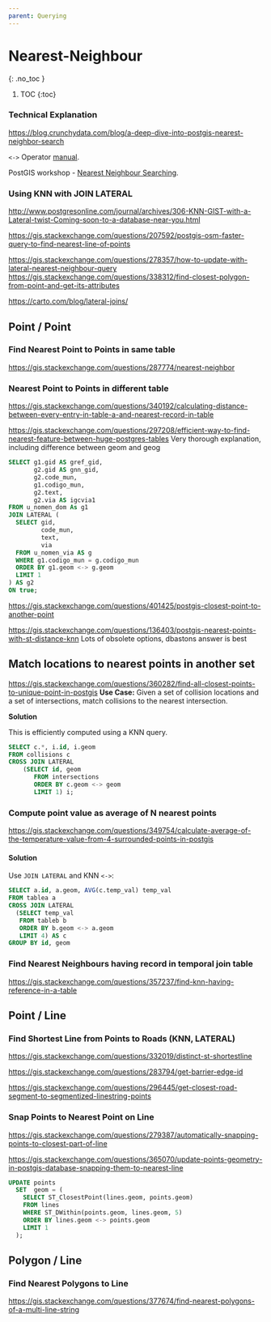 ```yaml
---
parent: Querying
---
```


# Nearest-Neighbour
{: .no_toc }

1. TOC
{:toc}

### Technical Explanation
<https://blog.crunchydata.com/blog/a-deep-dive-into-postgis-nearest-neighbor-search>

`<->` Operator [manual](https://postgis.net/docs/geometry_distance_knn.html).

PostGIS workshop - [Nearest Neighbour Searching](https://postgis.net/workshops/postgis-intro/knn.html).

### Using KNN with JOIN LATERAL
<http://www.postgresonline.com/journal/archives/306-KNN-GIST-with-a-Lateral-twist-Coming-soon-to-a-database-near-you.html>

<https://gis.stackexchange.com/questions/207592/postgis-osm-faster-query-to-find-nearest-line-of-points>

<https://gis.stackexchange.com/questions/278357/how-to-update-with-lateral-nearest-neighbour-query>
<https://gis.stackexchange.com/questions/338312/find-closest-polygon-from-point-and-get-its-attributes>

<https://carto.com/blog/lateral-joins/>



## Point / Point

### Find Nearest Point to Points in same table
<https://gis.stackexchange.com/questions/287774/nearest-neighbor>

### Nearest Point to Points in different table
<https://gis.stackexchange.com/questions/340192/calculating-distance-between-every-entry-in-table-a-and-nearest-record-in-table>

<https://gis.stackexchange.com/questions/297208/efficient-way-to-find-nearest-feature-between-huge-postgres-tables>
Very thorough explanation, including difference between geom and geog
```sql
SELECT g1.gid AS gref_gid,
       g2.gid AS gnn_gid,
       g2.code_mun,
       g1.codigo_mun,
       g2.text,
       g2.via AS igcvia1
FROM u_nomen_dom As g1
JOIN LATERAL (
  SELECT gid,
         code_mun,
         text,
         via
  FROM u_nomen_via AS g
  WHERE g1.codigo_mun = g.codigo_mun    
  ORDER BY g1.geom <-> g.geom
  LIMIT 1
) AS g2
ON true;
```

<https://gis.stackexchange.com/questions/401425/postgis-closest-point-to-another-point>

<https://gis.stackexchange.com/questions/136403/postgis-nearest-points-with-st-distance-knn>
Lots of obsolete options, dbastons answer is best

## Match locations to nearest points in another set

<https://gis.stackexchange.com/questions/360282/find-all-closest-points-to-unique-point-in-postgis>
**Use Case:** Given a set of collision locations and a set of intersections, match collisions to the nearest intersection.

**Solution**

This is efficiently computed using a KNN query.

```sql
SELECT c.*, i.id, i.geom
FROM collisions c 
CROSS JOIN LATERAL 
    (SELECT id, geom     
       FROM intersections    
       ORDER BY c.geom <-> geom     
       LIMIT 1) i;
```

### Compute point value as average of N nearest points
<https://gis.stackexchange.com/questions/349754/calculate-average-of-the-temperature-value-from-4-surrounded-points-in-postgis>

#### Solution
Use `JOIN LATERAL` and KNN `<->`:
```sql
SELECT a.id, a.geom, AVG(c.temp_val) temp_val
FROM tablea a
CROSS JOIN LATERAL
  (SELECT temp_val
   FROM tableb b
   ORDER BY b.geom <-> a.geom
   LIMIT 4) AS c
GROUP BY id, geom
```

### Find Nearest Neighbours having record in temporal join table 
<https://gis.stackexchange.com/questions/357237/find-knn-having-reference-in-a-table>

## Point / Line

### Find Shortest Line from Points to Roads (KNN, LATERAL)
<https://gis.stackexchange.com/questions/332019/distinct-st-shortestline>

<https://gis.stackexchange.com/questions/283794/get-barrier-edge-id>

<https://gis.stackexchange.com/questions/296445/get-closest-road-segment-to-segmentized-linestring-points>

### Snap Points to Nearest Point on Line
<https://gis.stackexchange.com/questions/279387/automatically-snapping-points-to-closest-part-of-line>

<https://gis.stackexchange.com/questions/365070/update-points-geometry-in-postgis-database-snapping-them-to-nearest-line>
```sql
UPDATE points
  SET  geom = (
    SELECT ST_ClosestPoint(lines.geom, points.geom)
    FROM lines
    WHERE ST_DWithin(points.geom, lines.geom, 5)
    ORDER BY lines.geom <-> points.geom
    LIMIT 1
  );
```

## Polygon / Line
### Find Nearest Polygons to Line
<https://gis.stackexchange.com/questions/377674/find-nearest-polygons-of-a-multi-line-string>
